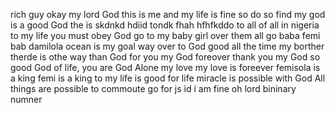 rich guy
okay my lord God
this is me and my life is fine so do so find
my god is a good God
the is  skdnkd
hdiid tondk fhah
hfhfkddo
to all of all in nigeria
to my life you must obey God
go to my baby girl over them all
go baba femi bab damilola
ocean is my goal way
over to God 
good all the time my borther therde is othe way than God 
for you my God foreover thank you my God
so good God of life, you are God Alone
my love my love is foreever
femisola is a king femi is a king
to my life is good for life
miracle is possible
with God All things are possible
to commoute go for js id 
i am fine 
oh lord 
bininary numner
